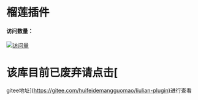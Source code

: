 # 榴莲插件

#### 访问数量：
[![访问量](https://profile-counter.glitch.me/liulian-plugin/count.svg)](https://gitee.com/xianxincoder/liulian-plugin)

# 该库目前已废弃请点击[
gitee地址](https://gitee.com/huifeidemangguomao/liulian-plugin)进行查看
